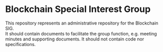 
# Blockchain Special Interest Group

This repository represents an administrative repository for the Blockchain SIG.  
It should contain documents to facilitate the group function, e.g. meeting minutes and supporting documents.
It should not contain code nor specifications.

